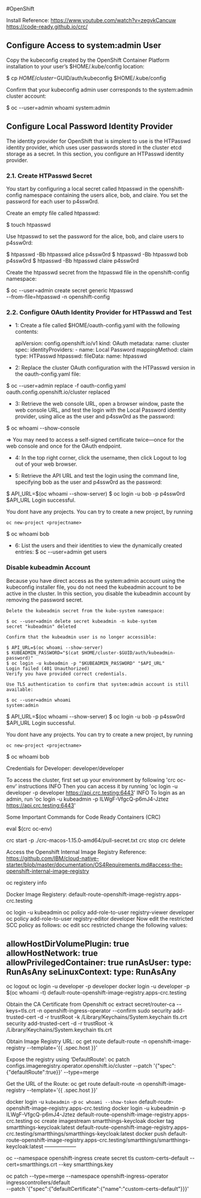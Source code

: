

#OpenShift

Install Reference: https://www.youtube.com/watch?v=zegvkCancuw
https://code-ready.github.io/crc/



## Configure Access to system:admin User
Copy the kubeconfig created by the OpenShift Container Platform installation to your user’s $HOME/.kube/config location:

$ cp $HOME/cluster-$GUID/auth/kubeconfig $HOME/.kube/config

Confirm that your kubeconfig admin user corresponds to the system:admin cluster account:

$ oc --user=admin whoami
system:admin

## Configure Local Password Identity Provider
The identity provider for OpenShift that is simplest to use is the HTPasswd identity provider, which uses user passwords stored in the cluster etcd storage as a secret. In this section, you configure an HTPasswd identity provider.

### 2.1. Create HTPasswd Secret

You start by configuring a local secret called htpasswd in the openshift-config namespace containing the users alice, bob, and claire. You set the password for each user to p4ssw0rd.

Create an empty file called htpasswd:

$ touch htpasswd

Use htpasswd to set the password for the alice, bob, and claire users to p4ssw0rd:

$ htpasswd -Bb htpasswd alice p4ssw0rd
$ htpasswd -Bb htpasswd bob p4ssw0rd
$ htpasswd -Bb htpasswd claire p4ssw0rd

Create the htpasswd secret from the htpasswd file in the openshift-config namespace:

$ oc --user=admin create secret generic htpasswd \
    --from-file=htpasswd -n openshift-config

### 2.2. Configure OAuth Identity Provider for HTPasswd and Test

- 1: Create a file called $HOME/oauth-config.yaml with the following contents:

    apiVersion: config.openshift.io/v1
    kind: OAuth
    metadata:
      name: cluster
    spec:
      identityProviders:
      - name: Local Password
        mappingMethod: claim
        type: HTPasswd
        htpasswd:
          fileData:
            name: htpasswd

- 2: Replace the cluster OAuth configuration with the HTPasswd version in the oauth-config.yaml file:

$ oc --user=admin replace -f oauth-config.yaml
oauth.config.openshift.io/cluster replaced

- 3: Retrieve the web console URL, open a browser window, paste the web console URL, and test the login with the Local Password identity provider, using alice as the user and p4ssw0rd as the password:

$ oc whoami --show-console

=> You may need to access a self-signed certificate twice—once for the web console and once for the OAuth endpoint.

- 4: In the top right corner, click the username, then click Logout to log out of your web browser.

- 5: Retrieve the API URL and test the login using the command line, specifying bob as the user and p4ssw0rd as the password:

$ API_URL=$(oc whoami --show-server)
$ oc login -u bob -p p4ssw0rd $API_URL
Login successful.

You dont have any projects. You can try to create a new project, by running

    oc new-project <projectname>

$ oc whoami
bob

- 6: List the users and their identities to view the dynamically created entries:
$ oc --user=admin get users

### Disable kubeadmin Account

Because you have direct access as the system:admin account using the kubeconfig installer file, you do not need the kubeadmin account to be active in the cluster. In this section, you disable the kubeadmin account by removing the password secret.

    Delete the kubeadmin secret from the kube-system namespace:

    $ oc --user=admin delete secret kubeadmin -n kube-system
    secret "kubeadmin" deleted

    Confirm that the kubeadmin user is no longer accessible:

    $ API_URL=$(oc whoami --show-server)
    $ KUBEADMIN_PASSWORD="$(cat $HOME/cluster-$GUID/auth/kubeadmin-password)"
    $ oc login -u kubeadmin -p "$KUBEADMIN_PASSWORD" "$API_URL"
    Login failed (401 Unauthorized)
    Verify you have provided correct credentials.

    Use TLS authentication to confirm that system:admin account is still available:

    $ oc --user=admin whoami
    system:admin







$ API_URL=$(oc whoami --show-server)
$ oc login -u bob -p p4ssw0rd $API_URL
Login successful.

You dont have any projects. You can try to create a new project, by running

    oc new-project <projectname>

$ oc whoami
bob



Credentials for Developer: developer/developer

To access the cluster, first set up your environment by following 'crc oc-env' instructions 
INFO Then you can access it by running 'oc login -u developer -p developer https://api.crc.testing:6443' 
INFO To login as an admin, run 'oc login -u kubeadmin -p ILWgF-VfgcQ-p6mJ4-Jztez https://api.crc.testing:6443' 

Some Important Commands for Code Ready Containers (CRC)

eval $(crc oc-env)

crc start -p ./crc-macos-1.15.0-amd64/pull-secret.txt
crc stop
crc delete


Access the Openshift Internal Image Registry
Reference: https://github.com/IBM/cloud-native-starter/blob/master/documentation/OS4Requirements.md#access-the-openshift-internal-image-registry

oc registery info

Docker Image Registery: 
default-route-openshift-image-registry.apps-crc.testing


oc login -u kubeadmin
oc policy add-role-to-user registry-viewer developer
oc policy add-role-to-user registry-editor developer
Now edit the restricted SCC policy as follows:
oc edit scc restricted
change the following values:

allowHostDirVolumePlugin: true
allowHostNetwork: true
allowPrivilegedContainer: true
runAsUser:
  type: RunAsAny
seLinuxContext:
  type: RunAsAny
-----
oc logout
oc login -u developer -p developer
docker login -u developer -p $(oc whoami -t) default-route-openshift-image-registry.apps-crc.testing

Obtain the CA Certificate from Openshift
oc extract secret/router-ca --keys=tls.crt -n openshift-ingress-operator --confirm
sudo security add-trusted-cert -d -r trustRoot -k /Library/Keychains/System.keychain tls.crt
security add-trusted-cert -d -r trustRoot -k /Library/Keychains/System.keychain tls.crt

Obtain Image Registry URL:
oc get route default-route -n openshift-image-registry --template='{{ .spec.host }}'

Expose the registry using ‘DefaultRoute’:
oc patch configs.imageregistry.operator.openshift.io/cluster --patch '{"spec":{"defaultRoute":true}}' --type=merge

Get the URL of the Route:
oc get route default-route -n openshift-image-registry --template='{{ .spec.host }}'

docker login -u `kubeadmin` -p `oc whoami --show-token` default-route-openshift-image-registry.apps-crc.testing
docker login -u kubeadmin -p ILWgF-VfgcQ-p6mJ4-Jztez default-route-openshift-image-registry.apps-crc.testing
oc create imagestream smartthings-keycloak
docker tag smartthings-keycloak:latest default-route-openshift-image-registry.apps-crc.testing/smartthings/smartthings-keycloak:latest
docker push default-route-openshift-image-registry.apps-crc.testing/smartthings/smartthings-keycloak:latest
——————

oc --namespace openshift-ingress create secret tls custom-certs-default --cert=smartthings.crt --key smartthings.key

oc patch --type=merge --namespace openshift-ingress-operator ingresscontrollers/default \
  --patch '{"spec":{"defaultCertificate":{"name":"custom-certs-default"}}}'